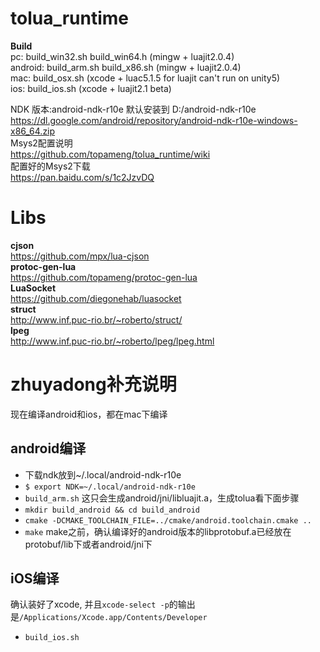 # tolua_runtime
**Build**<br>
pc: build_win32.sh build_win64.h  (mingw + luajit2.0.4) <br>
android: build_arm.sh build_x86.sh (mingw + luajit2.0.4) <br>
mac: build_osx.sh (xcode + luac5.1.5 for luajit can't run on unity5) <br>
ios: build_ios.sh (xcode + luajit2.1 beta) <br>

NDK 版本:android-ndk-r10e 默认安装到 D:/android-ndk-r10e<br>
https://dl.google.com/android/repository/android-ndk-r10e-windows-x86_64.zip<br>
Msys2配置说明<br>
https://github.com/topameng/tolua_runtime/wiki<br>
配置好的Msys2下载<br>
https://pan.baidu.com/s/1c2JzvDQ<br>

# Libs
**cjson**<br>
https://github.com/mpx/lua-cjson<br>
**protoc-gen-lua**<br>
https://github.com/topameng/protoc-gen-lua<br>
**LuaSocket** <br>
https://github.com/diegonehab/luasocket<br>
**struct**<br>
http://www.inf.puc-rio.br/~roberto/struct/<br>
**lpeg**<br>
http://www.inf.puc-rio.br/~roberto/lpeg/lpeg.html

# zhuyadong补充说明
现在编译android和ios，都在mac下编译
## android编译
* 下载ndk放到~/.local/android-ndk-r10e
* `$ export NDK=~/.local/android-ndk-r10e`
* `build_arm.sh`  这只会生成android/jni/libluajit.a，生成tolua看下面步骤
* `mkdir build_android && cd build_android`
* `cmake -DCMAKE_TOOLCHAIN_FILE=../cmake/android.toolchain.cmake ..`
* `make` make之前，确认编译好的android版本的libprotobuf.a已经放在protobuf/lib下或者android/jni下

## iOS编译
确认装好了xcode, 并且`xcode-select -p`的输出是`/Applications/Xcode.app/Contents/Developer`
* `build_ios.sh`